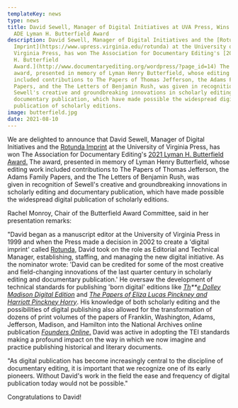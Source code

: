 ```yaml
---
templateKey: news
type: news
title: David Sewell, Manager of Digital Initiatives at UVA Press, Wins the 2021
  ADE Lyman H. Butterfield Award
description: David Sewell, Manager of Digital Initiatives and the [Rotunda
  Imprint](https://www.upress.virginia.edu/rotunda) at the University of
  Virginia Press, has won The Association for Documentary Editing's [2021 Lyman
  H. Butterfield
  Award.](http://www.documentaryediting.org/wordpress/?page_id=14) The
  award, presented in memory of Lyman Henry Butterfield, whose editing work
  included contributions to The Papers of Thomas Jefferson, the Adams Family
  Papers, and the The Letters of Benjamin Rush, was given in recognition of
  Sewell's creative and groundbreaking innovations in scholarly editing and
  documentary publication, which have made possible the widespread digital
  publication of scholarly editions.
image: butterfield.jpg
date: 2021-08-10
---
```

We are delighted to announce that David Sewell, Manager of Digital Initiatives and the [Rotunda Imprint](https://www.upress.virginia.edu/rotunda) at the University of Virginia Press, has won The Association for Documentary Editing's [2021 Lyman H. Butterfield Award.](http://www.documentaryediting.org/wordpress/?page_id=14) The award, presented in memory of Lyman Henry Butterfield, whose editing work included contributions to The Papers of Thomas Jefferson, the Adams Family Papers, and the The Letters of Benjamin Rush, was given in recognition of Sewell's creative and groundbreaking innovations in scholarly editing and documentary publication, which have made possible the widespread digital publication of scholarly editions.

Rachel Monroy, Chair of the Butterfield Award Committee, said in her presentation remarks:

"David began as a manuscript editor at the University of Virginia Press in 1999 and when the Press made a decision in 2002 to create a 'digital imprint' called [Rotunda,](https://www.upress.virginia.edu/rotunda) David took on the role as Editorial and Technical Manager, establishing, staffing, and managing the new digital initiative. As the nominator wrote: 'David can be credited for some of the most creative and field-changing innovations of the last quarter century in scholarly editing and documentary publication.' He oversaw the development of technical standards for publishing 'born digital' editions like *[Th](https://rotunda.upress.virginia.edu/dmde/)**[e Dolley Madison Digital Edition](https://rotunda.upress.virginia.edu/dmde/)* and *[The Papers of Eliza Lucas Pinckney and Harriott Pinckney Horry](https://rotunda.upress.virginia.edu/PinckneyHorry/)*. His knowledge of both scholarly editing and the possibilities of digital publishing also allowed for the transformation of dozens of print volumes of the papers of Franklin, Washington, Adams, Jefferson, Madison, and Hamilton into the National Archives online publication [*Founders Online*.](https://founders.archives.gov/) David was active in adopting the TEI standards making a profound impact on the way in which we now imagine and practice publishing historical and literary documents.

"As digital publication has become increasingly central to the discipline of documentary editing, it is important that we recognize one of its early pioneers. Without David's work in the field the ease and frequency of digital publication today would not be possible."

Congratulations to David!